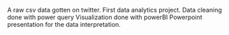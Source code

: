 A raw csv data gotten on twitter. First data analytics project.
Data cleaning done with power query
Visualization done with powerBI
Powerpoint presentation for the data interpretation.
